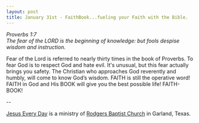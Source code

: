 ```yaml
---
layout: post
title: January 31st - FaithBook...fueling your Faith with the Bible.
---
```


_Proverbs 1:7  
The fear of the LORD is the beginning of knowledge: but fools
despise wisdom and instruction._

Fear of the Lord is referred to nearly thirty times in the book of
Proverbs. To fear God is to respect God and hate evil. It's unusual,
but this fear actually brings you safety. The Christian who
approaches God reverently and humbly, will come to know God&rsquo;s
wisdom. FAITH is still the operative word! FAITH in God and His BOOK
will give you the best possible life! FAITH-BOOK!

 --

<a href=http://jesuseveryday.net>Jesus Every Day</a> is a ministry of <a href=http://rodgersbaptist.net>Rodgers Baptist Church</a> in Garland, Texas.

